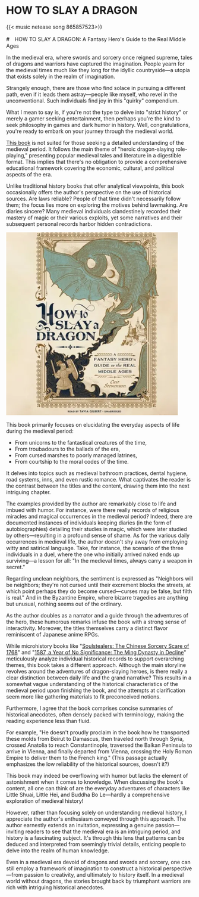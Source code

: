# HOW TO SLAY A DRAGON


{{< music netease song 865857523>}}

#　HOW TO SLAY A DRAGON: A Fantasy Hero's Guide to the Real Middle Ages

In the medieval era, where swords and sorcery once reigned supreme, tales of dragons and warriors have captured the imagination. People yearn for the medieval times much like they long for the idyllic countryside—a utopia that exists solely in the realm of imagination.

Strangely enough, there are those who find solace in pursuing a different path, even if it leads them astray—people like myself, who revel in the unconventional. Such individuals find joy in this "quirky" compendium.

What I mean to say is, if you're not the type to delve into "strict history" or merely a gamer seeking entertainment, then perhaps you're the kind to seek philosophy in games and dark humor in history. Well, congratulations, you're ready to embark on your journey through the medieval world.

[This book](https://shop.harvard.com/book/9798200850594) is not suited for those seeking a detailed understanding of the medieval period. It follows the main theme of "heroic dragon-slaying role-playing," presenting popular medieval tales and literature in a digestible format. This implies that there's no obligation to provide a comprehensive educational framework covering the economic, cultural, and political aspects of the era. 

Unlike traditional history books that offer analytical viewpoints, this book occasionally offers the author's perspective on the use of historical sources. Are laws reliable? People of that time didn't necessarily follow them; the focus lies more on exploring the motives behind lawmaking. Are diaries sincere? Many medieval individuals clandestinely recorded their mastery of magic or their various exploits, yet some narratives and their subsequent personal records harbor hidden contradictions.

![HOW TO SLAY A DRAGON: A Fantasy Hero's Guide to the Real Middle Ages](/img/奇葩而通俗的中世纪指南《如何屠龙》.en-20240523110251979.webp)

This book primarily focuses on elucidating the everyday aspects of life during the medieval period:

- From unicorns to the fantastical creatures of the time,
- From troubadours to the ballads of the era,
- From cursed marshes to poorly managed latrines,
- From courtship to the moral codes of the time.

It delves into topics such as medieval bathroom practices, dental hygiene, road systems, inns, and even rustic romance. What captivates the reader is the contrast between the titles and the content, drawing them into the next intriguing chapter.

The examples provided by the author are remarkably close to life and imbued with humor. For instance, were there really records of religious miracles and magical occurrences in the medieval period? Indeed, there are documented instances of individuals keeping diaries (in the form of autobiographies) detailing their studies in magic, which were later studied by others—resulting in a profound sense of shame. As for the various daily occurrences in medieval life, the author doesn't shy away from employing witty and satirical language. Take, for instance, the scenario of the three individuals in a duel, where the one who initially arrived naked ends up surviving—a lesson for all: "In the medieval times, always carry a weapon in secret."

Regarding unclean neighbors, the sentiment is expressed as "Neighbors will be neighbors; they're not cursed until their excrement blocks the streets, at which point perhaps they do become cursed—curses may be false, but filth is real." And in the Byzantine Empire, where bizarre tragedies are anything but unusual, nothing seems out of the ordinary.

As the author doubles as a narrator and a guide through the adventures of the hero, these humorous remarks infuse the book with a strong sense of interactivity. Moreover, the titles themselves carry a distinct flavor reminiscent of Japanese anime RPGs.

While microhistory books like "[Soulstealers: The Chinese Sorcery Scare of 1768](https://www.hup.harvard.edu/books/9780674821521)" and "[1587, a Year of No Significance: The Ming Dynasty in Decline](https://en.wikipedia.org/wiki/1587,_a_Year_of_No_Significance)" meticulously analyze individual historical records to support overarching themes, this book takes a different approach. Although the main storyline revolves around the adventures of dragon-slaying heroes, is there really a clear distinction between daily life and the grand narrative? This results in a somewhat vague understanding of the historical characteristics of the medieval period upon finishing the book, and the attempts at clarification seem more like gathering materials to fit preconceived notions.

Furthermore, I agree that the book comprises concise summaries of historical anecdotes, often densely packed with terminology, making the reading experience less than fluid.

For example, "He doesn't proudly proclaim in the book how he transported these molds from Beirut to Damascus, then traveled north through Syria, crossed Anatolia to reach Constantinople, traversed the Balkan Peninsula to arrive in Vienna, and finally departed from Vienna, crossing the Holy Roman Empire to deliver them to the French king." (This passage actually emphasizes the low reliability of the historical sources, doesn't it?)

This book may indeed be overflowing with humor but lacks the element of astonishment when it comes to knowledge. When discussing the book's content, all one can think of are the everyday adventures of characters like Little Shuai, Little Hei, and Buddha Bo Le—hardly a comprehensive exploration of medieval history!

However, rather than focusing solely on understanding medieval history, I appreciate the author's enthusiasm conveyed through this approach. The author earnestly extends an invitation, expressing a genuine passion—inviting readers to see that the medieval era is an intriguing period, and history is a fascinating subject. It's through this lens that patterns can be deduced and interpreted from seemingly trivial details, enticing people to delve into the realm of human knowledge.

Even in a medieval era devoid of dragons and swords and sorcery, one can still employ a framework of imagination to construct a historical perspective—from passion to creativity, and ultimately to history itself. In a medieval world without dragons, the stories brought back by triumphant warriors are rich with intriguing historical anecdotes.

